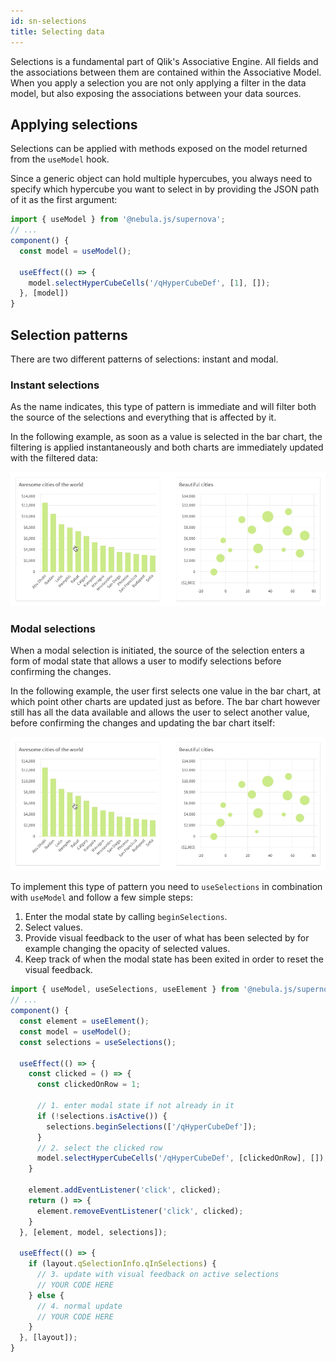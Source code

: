 ```yaml
---
id: sn-selections
title: Selecting data
---
```


Selections is a fundamental part of Qlik's Associative Engine. All fields and the associations between them are contained within the Associative Model. When you apply a selection you are not only applying a filter in the data model, but also exposing the associations between your data sources.

## Applying selections

Selections can be applied with methods exposed on the model returned from the `useModel` hook.

Since a generic object can hold multiple hypercubes, you always need to specify which hypercube you want to select in by providing the JSON path of it as the first argument:

```js
import { useModel } from '@nebula.js/supernova';
// ...
component() {
  const model = useModel();

  useEffect(() => {
    model.selectHyperCubeCells('/qHyperCubeDef', [1], []);
  }, [model])
}
```

## Selection patterns

There are two different patterns of selections: instant and modal.

### Instant selections

As the name indicates, this type of pattern is immediate and will filter both the source of the selections and everything that is affected by it.

In the following example, as soon as a value is selected in the bar chart, the filtering is applied instantaneously and both charts are immediately updated with the filtered data:

![Instant selections](./assets/selections-instant.gif)

### Modal selections

When a modal selection is initiated, the source of the selection enters a form of modal state that allows a user to modify selections before confirming the changes.

In the following example, the user first selects one value in the bar chart, at which point other charts are updated just as before. The bar chart however still has all the data available and allows the user to select another value, before confirming the changes and updating the bar chart itself:

![Modal selections](./assets/selections-modal.gif)

To implement this type of pattern you need to `useSelections` in combination with `useModel` and follow a few simple steps:

1. Enter the modal state by calling `beginSelections`.
1. Select values.
1. Provide visual feedback to the user of what has been selected by for example changing the opacity of selected values.
1. Keep track of when the modal state has been exited in order to reset the visual feedback.

```js
import { useModel, useSelections, useElement } from '@nebula.js/supernova';
// ...
component() {
  const element = useElement();
  const model = useModel();
  const selections = useSelections();

  useEffect(() => {
    const clicked = () => {
      const clickedOnRow = 1;

      // 1. enter modal state if not already in it
      if (!selections.isActive()) {
        selections.beginSelections(['/qHyperCubeDef']);
      }
      // 2. select the clicked row
      model.selectHyperCubeCells('/qHyperCubeDef', [clickedOnRow], []);
    }

    element.addEventListener('click', clicked);
    return () => {
      element.removeEventListener('click', clicked);
    }
  }, [element, model, selections]);

  useEffect(() => {
    if (layout.qSelectionInfo.qInSelections) {
      // 3. update with visual feedback on active selections
      // YOUR CODE HERE
    } else {
      // 4. normal update
      // YOUR CODE HERE
    }
  }, [layout]);
}
```

